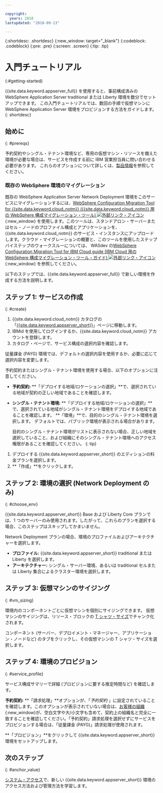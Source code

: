 ```yaml
---

copyright:
  years: 2018
lastupdated: "2018-09-13"

---
```


{:shortdesc: .shortdesc}
{:new_window: target="_blank"}
{:codeblock: .codeblock}
{:pre: .pre}
{:screen: .screen}
{:tip: .tip}


# 入門チュートリアル
{:#getting-started}

{{site.data.keyword.appserver_full}} を使用すると、事前構成済みの WebSphere Application Server traditional または Liberty 環境を数分でセットアップできます。 この入門チュートリアルでは、数回の手順で仮想マシンに WebSphere Application Server 環境をプロビジョンする方法をガイドします。
{: shortdesc}

## 始めに
{: #prereqs}

予約契約やシングル・テナント環境など、専用の仮想マシン・リソースを備えた環境が必要な場合は、サービスを作成する前に IBM 営業担当員に問い合わせる必要があります。 これらのオプションについて詳しくは、[製品情報](index.html)を参照してください。

### 既存の WebSphere 環境のマイグレーション

既存の WebSphere Application Server Network Deployment 環境をこのサービスにマイグレーションするには、[WebSphere Configuration Migration Tool for {{site.data.keyword.cloud_notm}} ({{site.data.keyword.cloud_notm}} 用の WebSphere 構成マイグレーション・ツール) ![外部リンク・アイコン](../../icons/launch-glyph.svg "外部リンク・アイコン ")](https://developer.ibm.com/wasdev/downloads/#asset/tools-WebSphere_Configuration_Migration_Tool_for_IBM_Cloud){:new_window} を使用します。このツールは、スタンドアロン・サーバーまたはセル・ノードのプロファイル構成とアプリケーションを、{{site.data.keyword.cloud_notm}} のサービス・インスタンスにアップロードします。クラウド・マイグレーションの概要と、このツールを使用したステップバイステップのウォークスルーについては、 WASdev の[WebSphere Configuration Migration Tool for IBM Cloud guide (IBM Cloud 用の WebSphere 構成マイグレーション・ツール・ガイド) ![外部リンク・アイコン](../../icons/launch-glyph.svg "外部リンク・アイコン")](https://developer.ibm.com/wasdev/docs/websphere-config-migration-cloud/){:new_window} を参照してください。

以下のステップでは、{{site.data.keyword.appserver_full}} で新しい環境を作成する方法を説明します。

## ステップ 1: サービスの作成
{: #create}

1. {{site.data.keyword.cloud_notm}} カタログの「[{{site.data.keyword.appserver_short}}](https://console.bluemix.net/catalog/services/websphere-application-server)」ページに移動します。
1. IBMid を使用してログインするか、{{site.data.keyword.cloud_notm}} アカウントを登録します。
1. カタログ・ページで、サービス構成の選択内容を確認します。

  従量課金 (PAYG) 環境では、デフォルトの選択内容を使用するか、必要に応じて選択内容を変更します。

  予約契約またはシングル・テナント環境を使用する場合、以下のオプションに注意してください。

  * **予約契約:** **「デプロイする地域/ロケーションの選択」**で、選択されている地域が契約の正しい地域であることを確認します。

  * **シングル・テナント環境:** **「デプロイする地域/ロケーションの選択」**で、選択されている地域がシングル・テナント環境をデプロイする地域であることを確認します。 **「環境」**で、目的のシングル・テナント環境を選択します。 デフォルトでは、パブリック環境が表示される場合があります。

    目的のシングル・テナント環境がリストに表示されない場合、正しい地域を選択していること、および組織にそのシングル・テナント環境へのアクセス権限があることを確認してください。
    {: tip}
1. デプロイする {{site.data.keyword.appserver_short}} のエディションの料金プランを選択します。
1. **「作成」**をクリックします。


## ステップ 2: 環境の選択 (Network Deployment のみ)
{: #choose_env}

{{site.data.keyword.appserver_short}} Base および Liberty Core プランでは、1 つのサーバーのみ使用されます。したがって、これらのプランを選択する場合、このステップはスキップしてかまいません。

Network Deployment プランの場合、環境のプロファイルおよびアーキテクチャーを選択します。

* **プロファイル:** {{site.data.keyword.appserver_short}} traditional または Liberty を選択します。
* **アーキテクチャー:** シングル・サーバー環境、あるいは traditional セルまたは Liberty 集合によるクラスター環境を選択します。


## ステップ 3: 仮想マシンのサイジング
{: #vm_sizing}

環境内のコンポーネントごとに仮想マシンを個別にサイジングできます。 仮想マシンのサイジングは、リソース・ブロックの [T シャツ・サイズ](index.html#vm-size)でチャンク化されます。

コンポーネント (サーバー、デプロイメント・マネージャー、アプリケーション・ノードなど) のタブをクリックし、その仮想マシンの T シャツ・サイズを選択します。

## ステップ 4: 環境のプロビジョン
{: #service_profile}

サービス構成サマリーで詳細 (プロビジョンに要する推定時間など) を確認します。

**予約契約:** **「請求処理」**オプションが、「_予約契約_ 」に設定されていることを確認します。このオプションが表示されていない場合は、[お客様の組織](../../account/orgs_spaces.html){:new_window}が、空白文字や大/小文字も含めて、契約上の組織名と完全に一致することを確認してください。「予約契約」請求処理を選択せずにサービスをプロビジョンする場合は、「従量課金 (PAYG)」請求処理が使用されます。

**「プロビジョン」**をクリックして {{site.data.keyword.appserver_short}} 環境をセットアップします。

## 次のステップ
{: #anchor_value}

[システム・アクセス](systemAccess.html)で、新しい {{site.data.keyword.appserver_short}} 環境のアクセス方法および管理方法を学習します。
